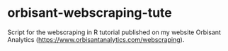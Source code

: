# orbisant-webscraping-tute
Script for the webscraping in R tutorial published on my website Orbisant Analytics (https://www.orbisantanalytics.com/webscraping).
